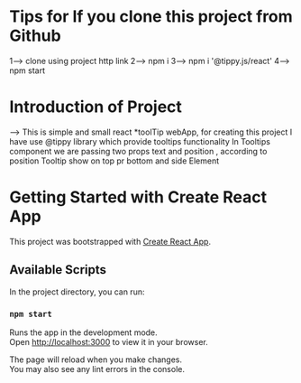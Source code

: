 # Tips for If you clone this project from Github
1--> clone using project http link 
2--> npm i
3--> npm i '@tippy.js/react'
4--> npm  start

# Introduction of Project 
--> This is simple and small react *toolTip webApp,
    for creating this project I have use @tippy 
    library which provide tooltips functionality
    In Tooltips component we are passing two props
    text and position , according to position Tooltip 
    show on top pr bottom and side Element






# Getting Started with Create React App

This project was bootstrapped with [Create React App](https://github.com/facebook/create-react-app).

## Available Scripts

In the project directory, you can run:

### `npm start`

Runs the app in the development mode.\
Open [http://localhost:3000](http://localhost:3000) to view it in your browser.

The page will reload when you make changes.\
You may also see any lint errors in the console.


